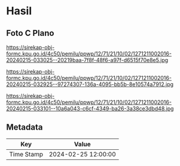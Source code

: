 # Hasil

## Foto C Plano

https://sirekap-obj-formc.kpu.go.id/4c50/pemilu/ppwp/12/71/21/10/02/1271211002016-20240215-033025--20219baa-7f8f-48f6-a97f-d6515f70e8e5.jpg

https://sirekap-obj-formc.kpu.go.id/4c50/pemilu/ppwp/12/71/21/10/02/1271211002016-20240215-032925--97274307-136a-4095-bb5b-8e10574a7912.jpg

https://sirekap-obj-formc.kpu.go.id/4c50/pemilu/ppwp/12/71/21/10/02/1271211002016-20240215-033101--10a6a043-c6cf-4349-ba26-3a38ce3dbd48.jpg


## Metadata

| Key        | Value               |
| ---------- | ------------------- |
| Time Stamp | 2024-02-25 12:00:00 |



